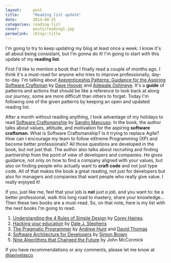 ```yaml
---
layout:     post
title:      "Reading list update"
date:       2014-08-25
categories: reading-list
cover:      posts/reading1.jpg
permalink:  /blog/:title
---
```

I'm going to try to keep updating my blog at least once a week. I know it's all about being consistant, but I'm gonna do it! I'm going to start with this update of my **reading list**.

First I'd like to mention a book that I finally read a couple of months ago. I think it's a must-read for anyone who tries to improve professionally, day-to-day. I'm talking about [Apprenticeship Patterns: Guidance for the Aspiring Software Craftsman](http://shop.oreilly.com/product/9780596518387.do) by [Dave Hoover](https://twitter.com/davehoover) and [Adewale Oshineye](https://twitter.com/ade_oshineye). It's a **guide** of patterns and actions that should be like a reference to look back at along our *journey*, some are more difficult than others to forget. Today I'm following one of the given patterns by keeping an open and updated reading list.

After a month without reading anything, I took advantage of my holidays to read [Software Craftsmanship](https://leanpub.com/socra) by [Sandro Mancuso](https://twitter.com/sandromancuso). In the book, the author talks about values, attitude, and motivation for the aspiring **software craftsman**. What is Software Craftsmanship? Is it trying to replace Agile? How can I encourage my team to follow eXtreme Programming (XP) and become better professionals? All those questions are developed in the book, but not just that. The author also talks about recruiting and finding partnership from the point of view of developers and companies. He gives guidance, not only on how to find a company aligned with your values, but also on finding people who actually want to **craft code** and not just type code. All of that makes the book a great reading, not just for developers but also for managers and companies that want people who really give value. I really enjoyed it!

If you, just like me, feel that your job is **not** *just a job*, and you want to: be a better professional, walk this long road to mastery, share your knowledge... Then these two books are a must-read. So, on that note, here is my list with the next books I'm going to read:

1. [Understanding the 4 Rules of Simple Design](https://leanpub.com/4rulesofsimpledesign) by [Corey Haines](https://twitter.com/coreyhaines).
2. [Hacking your education](http://www.amazon.com/Hacking-Your-Education-Lectures-Thousands/dp/0399159967) by [Dale J. Stephens](https://twitter.com/DaleJStephens)
3. [The Pragmatic Programmer](http://www.amazon.com/The-Pragmatic-Programmer-Journeyman-Master/dp/020161622X) by [Andrew Hunt](https://twitter.com/PragmaticAndy) and [David Thomas](https://twitter.com/pragdave)
4. [Software Architecture for Developers](https://leanpub.com/software-architecture-for-developers) by [Simon Brown](https://twitter.com/simonbrown)
5. [Nine Algorithms that Changed the Future](http://www.amazon.com/Nine-Algorithms-That-Changed-Future/dp/0691158193) by John McCormick

If you have recommendations or any comments, please let me know at [@javivelasco](https://twitter.com/javivelasco)
